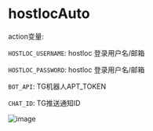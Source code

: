 # hostlocAuto
action变量:

`HOSTLOC_USERNAME`: hostloc 登录用户名/邮箱

`HOSTLOC_PASSWORD`: hostloc 登录用户名/邮箱

`BOT_API`: TG机器人APT_TOKEN

`CHAT_ID`: TG推送通知ID

![image](https://user-images.githubusercontent.com/60499235/165674273-9771a1d0-afc2-4d17-89b2-28098c6d4e9d.png)
